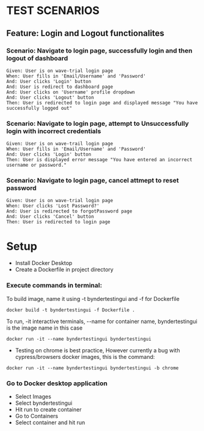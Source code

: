 # TEST SCENARIOS

## Feature: Login and Logout functionalites

### Scenario: Navigate to login page, successfully login and then logout of dashboard
    Given: User is on wave-trial login page
    When: User fills in 'Email/Username' and 'Password'
    And: User clicks 'Login' button
    And: User is redirect to dashboard page
    And: User clicks on 'Username' profile dropdown
    And: User clicks 'Logout' button
    Then: User is redirected to login page and displayed message "You have successfully logged out"

### Scenario: Navigate to login page, attempt to Unsuccessfully login with incorrect credentials
    Given: User is on wave-trail login page
    When: User fills in 'Email/Username' and 'Password'
    And: User clicks 'Login' button
    Then: User is displayed error message "You have entered an incorrect username or password."

### Scenario: Navigate to login page, cancel attmept to reset password
    Given: User is on wave-trial login page
    When: User clicks 'Lost Password?'
    And: User is redirected to forgotPassword page
    And: User clicks 'Cancel' button
    Then: User is redirected to login page

# Setup
- Install Docker Desktop
- Create a Dockerfile in project directory

### Execute commands in terminal:

To build image, name it using -t byndertestingui and -f for Dockerfile 

`docker build -t byndertestingui -f Dockerfile .` 

To run, -it interactive terminals, --name for container name, byndertestingui is the image name in this case

`docker run -it --name byndertestingui byndertestingui ` 

- Testing on chrome is best practice, However currently a bug with cypress/browsers docker images, this is the command:

`docker run -it --name byndertestingui byndertestingui -b chrome `

### Go to Docker desktop application
- Select Images 
- Select byndertestingui 
- Hit run to create container
- Go to Containers
- Select container and hit run